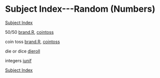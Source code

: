 # Subject Index---Random (Numbers)

[Subject Index](https://github.com/dmparrishphd/Shapiro/blob/master/Files/3/5/0/indexSubj.md)

50/50 [brand.R](https://github.com/dmparrishphd/Shapiro/blob/master/Files/1/2/0/brand.R), [cointoss](https://github.com/dmparrishphd/Shapiro/blob/master/Files/1/5/0/cointoss.R)

coin toss [brand.R](https://github.com/dmparrishphd/Shapiro/blob/master/Files/1/2/0/brand.R), [cointoss](https://github.com/dmparrishphd/Shapiro/blob/master/Files/1/5/0/cointoss.R)

die or dice [dieroll](https://github.com/dmparrishphd/Shapiro/blob/master/Files/2/1/0/dieroll.R)

integers [iunif](https://github.com/dmparrishphd/Shapiro/blob/master/Files/1/2/2/0/iunif.R)

[Subject Index](https://github.com/dmparrishphd/Shapiro/blob/master/Files/3/5/0/indexSubj.md)
